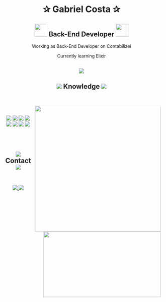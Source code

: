 <body>
  <center>
    <h1 align="center">✰ Gabriel Costa ✰</h1>
    <h2 align="center">
      <img src="https://slackmojis.com/emojis/19241-gears/download" width="40">
        Back-End Developer
      <img src="https://slackmojis.com/emojis/8818-computer-fire/download" width="40">
    </h2>
    <p>
      Working as Back-End Developer on Contabilizei
    </p>
    <p>
      Currently learning Elixir
    </p>
    <br>
    <div align="center">
      <img src="https://lanyard.cnrad.dev/api/315543395688906755">
    </div>
    <h2 align="center">
      <img src="https://cdn3.emoji.gg/emojis/8887-book.gif"> 
          Knowledge
      <img src="https://cdn3.emoji.gg/emojis/8887-book.gif"> 
    </h2>
    <br>
    <p>
      <div align="center">
        <img src="https://cdn.discordapp.com/attachments/928781836094701619/1012001552933851227/849a99a984df3ca179b8930b172bd4e9.gif" align="right" width="400">
      </div>
      <div>
        <br>
        <p align="center">
          <img src="https://img.shields.io/badge/TypeScript-007ACC?style=for-the-badge&logo=typescript&logoColor=white"/> 
          <img src="https://img.shields.io/badge/Node.js-43853D?style=for-the-badge&logo=node.js&logoColor=white"/>
          <img src="https://img.shields.io/badge/Express.js-404D59?style=for-the-badge"/>  
          <img src="https://img.shields.io/badge/Java-ED8B00?style=for-the-badge&logo=java&logoColor=white"/><br>
          <img src="https://img.shields.io/badge/Spring-6DB33F?style=for-the-badge&logo=spring&logoColor=white"/>
          <img src="https://img.shields.io/badge/Rust-000000?style=for-the-badge&logo=rust&logoColor=white"/> 
          <img src="https://img.shields.io/badge/C-00599C?style=for-the-badge&logo=c&logoColor=white"/> 
          <img src="https://img.shields.io/badge/docker-%230db7ed.svg?style=for-the-badge&logo=docker&logoColor=white"/>  
          <br><br>
        </p>
      </div>
    </p>
    <br>
    <h2 align="center">
      <img src="https://slackmojis.com/emojis/39344-mail/download">
        Contact
      <img src="https://slackmojis.com/emojis/39344-mail/download">
    </h2>
    <div align="center">
      <img src="https://cdn.discordapp.com/attachments/928781836094701619/1012007220168372284/tumblr_46ef81ae0cabf04a3fe9d082711b945f_09c11704_1280.gif" align="right" width="373.5px" height="208.5px">
    </div>
    <br>
    <p>
    <div align="center">
      <a href="mailto:gabricostam@gmail.com" target="_blank">
        <img src="https://img.shields.io/badge/Gmail-D14836?style=for-the-badge&logo=gmail&logoColor=white"/>
      </a> 
      <a href="https://www.linkedin.com/in/gabriel-costa-martins-ganassin-b6a3231a4/" target="_blank"> 
        <img src="https://img.shields.io/badge/LinkedIn-0077B5?style=for-the-badge&logo=linkedin&logoColor=white"/>
      </a>
    </p>
    </div>
  </center>
</body>
